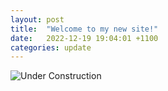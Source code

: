 ```yaml
---
layout: post
title:  "Welcome to my new site!"
date:   2022-12-19 19:04:01 +1100
categories: update
---
```


![Under Construction](https://user-images.githubusercontent.com/2846578/50296613-dccba200-0448-11e9-93af-da1015f2796f.gif)
